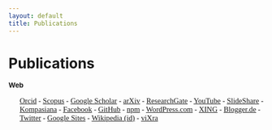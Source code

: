 ```yaml
---
layout: default
title: Publications
---
```

<h1>Publications</h1>

<!--
<p class="author-info">
<b class="author-name">Sparisoma Viridi</b><br />
Nuclear Physics and Biophysics Research Division <br />
Institut Teknologi Bandung <br />
A: Jalan Ganesha 10, Bandung 40132, Indonesia <br />
T: +62-22-2500834 Ext. 212 <br />
F: +62-22-2506452 <br />
E: dudung(at)gmail(dot)com <br />
W: <a href="http://script-and-code.blogspot.de/">script-and-code.blogspot.de</a> <br />
I: granular materials, fluids, computational physics
</p>
-->

<div id="container">
</div>

<div style="font-size: 10pt;">
<b>Web</b>
</div>
<div style="font-size: 11pt; padding-left: 1.5em; padding-top: 1em; padding-bottom: 2em; font-family: Times;">
<a href="http://orcid.org/0000-0002-7588-4539">Orcid</a>
-
<a href="http://www.scopus.com/authid/detail.url?authorId=14829794900">Scopus</a>
-
<a href="http://scholar.google.com/citations?sortby=pubdate&hl=de&user=_HjSaE0AAAAJ&view_op=list_works">Google Scholar</a>
-
<a href="http://arxiv.org/a/viridi_s_1">arXiv</a>
-
<a href="http://www.researchgate.net/profile/Sparisoma_Viridi">ResearchGate</a>
-
<a href="https://www.youtube.com/channel/UCE6LwyjTcMSvce57UvyIbfA">YouTube</a>
-
<a href="http://www.slideshare.net/sparisoma">SlideShare</a>
-
<a href="http://www.kompasiana.com/viridi">Kompasiana</a>
-
<a href="https://www.facebook.com/uiridi">Facebook</a>
-
<a href="https://github.com/dudung/">GitHub</a>
-
<a href="https://www.npmjs.com/~dudung">npm</A>
-
<a href="http://viridi.wordpress.com/">WordPress.com</a>
<!--
-
<a href="http://itb.academia.edu/SparisomaViridi">Academia.edu</a>
-->
-
<a href="http://www.xing.com/profile/Sparisoma_Viridi">XING</a>
-
<a href="http://sparisoma-viridi.blogspot.de/">Blogger.de</a>
-
<a href="https://twitter.com/uiridi">Twitter</a>
-
<a href="https://sites.google.com/site/viridi2013/">Google Sites</a>
-
<a href="http://id.wikipedia.org/wiki/Pengguna:Viridi">Wikipedia (id)</a>
-
<a href="http://vixra.org/author/sparisoma_viridi">viXra</a>
</div>

<!-- JS Start --->
<script type="text/javascript" src="/assets/pubs/bibtypes.js"></script>
<script type="text/javascript" src="/assets/pubs/script.js"></script>
<script type="text/javascript" src="/assets/pubs/list/intjour.js"></script>
<script type="text/javascript" src="/assets/pubs/list/pe.js"></script>
<script type="text/javascript" src="/assets/pubs/list/tt.js"></script>
<script type="text/javascript" src="/assets/pubs/list/arpn.js"></script>
<script type="text/javascript" src="/assets/pubs/list/ijp.js"></script>
<script type="text/javascript" src="/assets/pubs/list/natjour.js"></script>
<script type="text/javascript" src="/assets/pubs/list/jpfsm.js"></script>
<script type="text/javascript" src="/assets/pubs/list/iopcs.js"></script>
<script type="text/javascript" src="/assets/pubs/list/knee.js"></script>
<script type="text/javascript" src="/assets/pubs/list/aipcp.js"></script>
<script type="text/javascript" src="/assets/pubs/list/intconf.js"></script>
<script type="text/javascript" src="/assets/pubs/list/aps.js"></script>
<script type="text/javascript" src="/assets/pubs/list/icmns.js"></script>
<script type="text/javascript" src="/assets/pubs/list/snm.js"></script>
<script type="text/javascript" src="/assets/pubs/list/snips.js"></script>
<script type="text/javascript" src="/assets/pubs/list/snf.js"></script>
<script type="text/javascript" src="/assets/pubs/list/skf.js"></script>
<script type="text/javascript" src="/assets/pubs/list/natconf.js"></script>
<script type="text/javascript" src="/assets/pubs/list/arxiv.js"></script>
<script type="text/javascript" src="/assets/pubs/list/vixra.js"></script>
<script type="text/javascript" src="/assets/pubs/list/thesis.js"></script>
<script type="text/javascript" src="/assets/pubs/list/workshop.js"></script>
<script type="text/javascript" src="/assets/pubs/list/kompasiana.js"></script>
<script type="text/javascript" src="/assets/pubs/list/atpj.js"></script>
<script type="text/javascript" src="/assets/pubs/list/inarxiv.js"></script>
<script type="text/javascript" src="/assets/pubs/list/osf.js"></script>
<script type="text/javascript" src="/assets/pubs/list/zenodo.js"></script>
<script type="text/javascript" src="/assets/pubs/display.js"></script>
<!-- JS End --->

<!--
20171213 Add inarxiv.js on line 95
20180519 Comment Academia.edu after delete the account on lines 52-55
-->

